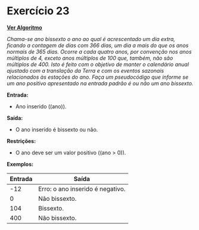 # Exercício 23

[**Ver Algoritmo**](Algoritmo23.md)

*Chama-se ano bissexto o ano ao qual é acrescentado um dia extra, ficando a contagem de dias com 366 dias, um dia a mais do que os anos normais de 365 dias. Ocorre a cada quatro anos, por convenção nos anos múltiplos de 4, exceto anos múltiplos de 100 que, também, não são múltiplos de 400. Isto é feito com o objetivo de manter o calendário anual ajustado com a translação da Terra e com os eventos sazonais relacionados às estações do ano. Faça um pseudocódigo que informe se um ano positivo apresentado na entrada padrão é ou não um ano bissexto.*

**Entrada:**
- Ano inserido (\(ano\)).

**Saída:**
- O ano inserido é bissexto ou não.

**Restrições:**
- O ano deve ser um valor positivo (\(ano > 0\)).

**Exemplos:**

| Entrada | Saída           |
| --------| --------------- |
| -12     | Erro: o ano inserido é negativo. |
| 0       | Não bissexto.    |
| 104     | Bissexto.        |
| 400     | Não bissexto.    |
